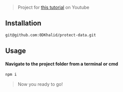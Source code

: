 > Project for [this tutorial](https://www.youtube.com/watch?v=ELc5wvNjcTY&list=PLy2vwCvAbFKSmjvT1NsUEu6N58kf8qGFt) on Youtube

## Installation

```bash
git@github.com:0DKhalid/protect-data.git
```

## Usage

#### Navigate to the project folder from a terminal or cmd

```bash
npm i

```

> Now you ready to go!
